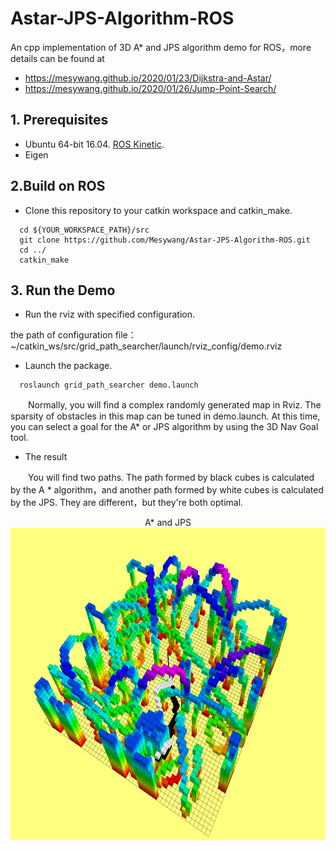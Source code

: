 # Astar-JPS-Algorithm-ROS
An cpp implementation of 3D A* and JPS algorithm demo for ROS，more details can be found at 
+ https://mesywang.github.io/2020/01/23/Dijkstra-and-Astar/
+ https://mesywang.github.io/2020/01/26/Jump-Point-Search/

## 1. Prerequisites
+ Ubuntu 64-bit 16.04. [ROS Kinetic](http://wiki.ros.org/kinetic/Installation/Ubuntu).
+ Eigen

## 2.Build on ROS
+ Clone this repository to your catkin workspace and catkin_make.
```
  cd ${YOUR_WORKSPACE_PATH}/src
  git clone https://github.com/Mesywang/Astar-JPS-Algorithm-ROS.git
  cd ../
  catkin_make
```
## 3. Run the Demo

+ Run the rviz with specified configuration.

the path of configuration file：~/catkin_ws/src/grid_path_searcher/launch/rviz_config/demo.rviz 

+ Launch the package.
```
  roslaunch grid_path_searcher demo.launch   
```
　　Normally, you will find a  complex randomly generated map in Rviz. The sparsity of obstacles in this map can be tuned in demo.launch. At this time, you can select a goal for the A* or JPS algorithm by using the 3D Nav Goal tool.

+ The result

　　You will find two paths. The path formed by  black cubes is calculated by the A * algorithm，and another path formed by  white cubes is calculated by the JPS. They are different，but they're both optimal.

<div align=center> A* and JPS </div>
<div align=center>
	<img src="./img/AstarAndJPS.png" width = "600" height = "500" >
</div>

